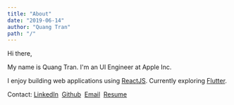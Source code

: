 ```yaml
---
title: "About"
date: "2019-06-14"
author: "Quang Tran"
path: "/"
---
```


Hi there,

My name is Quang Tran. I'm an UI Engineer at Apple Inc.

I enjoy building web applications using [ReactJS](https://reactjs.org). Currently exploring [Flutter](https://flutter.dev/).

Contact:
[LinkedIn](https://www.linkedin.com/in/quangta93/)&nbsp;
[Github](https://www.github.com/quangta93/)&nbsp;
[Email](mailto:quangta93@gmail.com)&nbsp;
<a href="/Quang Tran.pdf" target="_blank">Resume</a>
